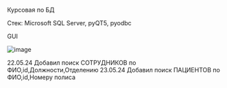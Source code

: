 Курсовая по БД


Стек:
Microsoft SQL Server,
pyQT5,
pyodbc

GUI


![image](https://github.com/Lokas548/hospitalDB_Application/assets/90204227/b70d3412-fe59-448e-80a2-3c0e493c9674)


22.05.24
Добавил поиск СОТРУДНИКОВ по ФИО,id,Должности,Отделению
23.05.24
Добавил поиск ПАЦИЕНТОВ по ФИО,id,Номеру полиса
